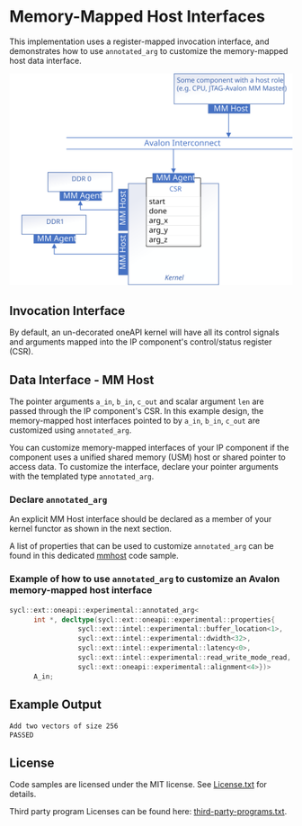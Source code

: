 # Memory-Mapped Host Interfaces
This implementation uses a register-mapped invocation interface, and demonstrates how to use `annotated_arg` to customize the memory-mapped host data interface.

![](../assets/ddr.svg)

## Invocation Interface
By default, an un-decorated oneAPI kernel will have all its control signals and arguments mapped into the IP component's control/status register (CSR).

## Data Interface - MM Host
The pointer arguments `a_in`, `b_in`, `c_out` and scalar argument `len` are passed through the IP component's CSR. In this example design, the memory-mapped host interfaces pointed to by `a_in`, `b_in`, `c_out` are customized using `annotated_arg`.

You can customize memory-mapped interfaces of your IP component if the component uses a unified shared memory (USM) host or shared pointer to access data. To customize the interface, declare your pointer arguments with the templated type `annotated_arg`.

### Declare `annotated_arg`
An explicit MM Host interface should be declared as a member of your kernel functor as shown in the  next section.

A list of properties that can be used to customize `annotated_arg` can be found in this dedicated [mmhost](/DirectProgramming/C++SYCL_FPGA/Tutorials/Features/hls_flow_interfaces/mmhost) code sample.

### Example of how to use `annotated_arg` to customize an Avalon memory-mapped host interface

```cpp
sycl::ext::oneapi::experimental::annotated_arg<
      int *, decltype(sycl::ext::oneapi::experimental::properties{
                 sycl::ext::intel::experimental::buffer_location<1>,
                 sycl::ext::intel::experimental::dwidth<32>,
                 sycl::ext::intel::experimental::latency<0>,
                 sycl::ext::intel::experimental::read_write_mode_read,
                 sycl::ext::oneapi::experimental::alignment<4>})>
      A_in;
```

## Example Output

```
Add two vectors of size 256
PASSED
```

## License
Code samples are licensed under the MIT license. See
[License.txt](/License.txt) for details.

Third party program Licenses can be found here: [third-party-programs.txt](/third-party-programs.txt).

